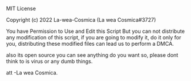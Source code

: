 MIT License

Copyright (c) 2022 La-wea-Cosmica (La wea Cosmica#3727)

You have Permission to Use and Edit this Script
But you can not distribute any modification of this script, 
if you are going to modify it, do it only for you, distributing these modified files can lead us to perform a DMCA.

also its open source you can see anything do you want so, please dont think to is virus or any dumb things.

att -La wea Cosmica.
